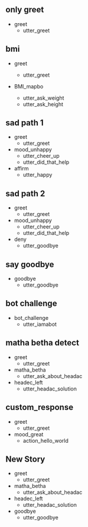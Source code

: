 <!-- ## happy path
* greet
  - utter_greet
* mood_great
  - utter_happy -->


## only greet
* greet
   - utter_greet

## bmi
* greet
  - utter_greet

* BMI_mapbo
  - utter_ask_weight
  - utter_ask_height
  
## sad path 1
* greet
  - utter_greet
* mood_unhappy
  - utter_cheer_up
  - utter_did_that_help
* affirm
  - utter_happy

## sad path 2
* greet
  - utter_greet
* mood_unhappy
  - utter_cheer_up
  - utter_did_that_help
* deny
  - utter_goodbye

## say goodbye
* goodbye
  - utter_goodbye

## bot challenge
* bot_challenge
  - utter_iamabot

## matha betha detect
* greet
  - utter_greet
* matha_betha
  - utter_ask_about_headac
* headec_left
  - utter_headac_solution

## custom_response
* greet
  - utter_greet
* mood_great
  - action_hello_world




## New Story

* greet
    - utter_greet
* matha_betha
    - utter_ask_about_headac
* headec_left
    - utter_headac_solution
* goodbye
    - utter_goodbye
